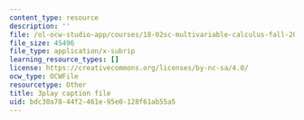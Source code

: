 ```yaml
---
content_type: resource
description: ''
file: /ol-ocw-studio-app/courses/18-02sc-multivariable-calculus-fall-2010/CdoRiNSrqI_captions.vtt
file_size: 45496
file_type: application/x-subrip
learning_resource_types: []
license: https://creativecommons.org/licenses/by-nc-sa/4.0/
ocw_type: OCWFile
resourcetype: Other
title: 3play caption file
uid: bdc30a78-44f2-461e-95e0-128f61ab55a5
---
```

